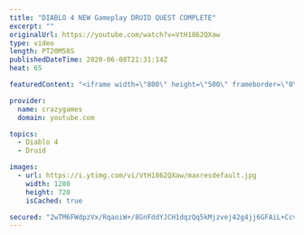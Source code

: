 ```yaml
---
title: "DIABLO 4 NEW Gameplay DRUID QUEST COMPLETE"
excerpt: ""
originalUrl: https://youtube.com/watch?v=VtH1862QXaw
type: video
length: PT20M58S
publishedDateTime: 2020-06-08T21:31:14Z
heat: 65

featuredContent: "<iframe width=\"800\" height=\"500\" frameborder=\"0\" src=\"https://www.youtube.com/embed/VtH1862QXaw\" allow=\"accelerometer; autoplay; encrypted-media; gyroscope; picture-in-picture\" allowfullscreen></iframe>"

provider:
  name: crazygames
  domain: youtube.com

topics:
  - Diablo 4
  - Druid

images:
  - url: https://i.ytimg.com/vi/VtH1862QXaw/maxresdefault.jpg
    width: 1280
    height: 720
    isCached: true

secured: "2wTM6FWdpzVx/RqaoiW+/8GnFddYJCH1dqzQq5kMjzvej42g4jj6GFAiL+Ccvkq0w8giePTR/NqkEcdlNngdUV9PwXSmNbb6xx0ioMzEkQNGJ2dzDzh/YwSZDHHlC6dDWPymTGOm6DIv1gCIkEWLQ5jc2qeR3eDWaoZYigr94PbvkqXe1GUqHAHWB8Pi1t/pC0byoNLKT+Rq4Sf55VnQ/q6R8/Y2H2nmlWdYj4g+irTHV1YOBRsGQ0YSL52iprCgO+CH9V/IAbU8KuJY96GR+7IGjozFI0SvF1JFwshdXMd7yGOuWywPbqmhX6kmYIWpmLZi3CXDtVZaomNvQZzd3XOvsPfBRwvlj42rHgu5zBXo/rUOqLRTXmEBgTojfpS5Y/GPOuU3qy0eZzITTD3LXwHDGsBLaX9dDohaQY6b4Yc=;JBTZjyQg6+SsY3t0SFD5iA=="
---
```


